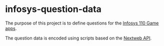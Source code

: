infosys-question-data
=====================

The purpose of this project is to define questions for the [Infosys 110 Game apps](http://slicnet.com/mxrogm/mxrogm/apps/nodejump/docs/8/n).

The question data is encoded using scripts based on the [Nextweb API](http://nextweb.io).